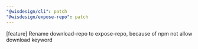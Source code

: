 ```yaml
---
"@wisdesign/cli": patch
"@wisdesign/expose-repo": patch
---
```


[feature] Rename download-repo to expose-repo, because of npm not allow download keyword

